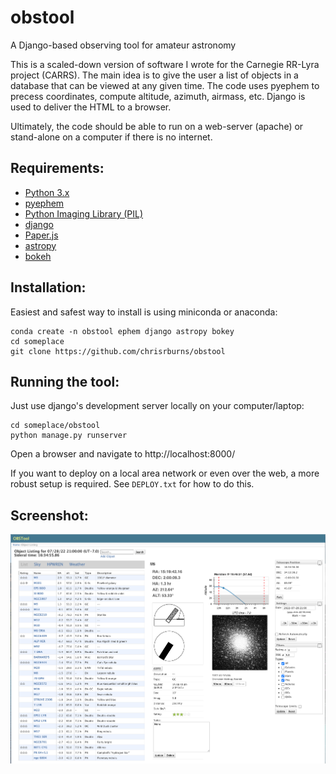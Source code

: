 # obstool
A Django-based observing tool for amateur astronomy

This is a scaled-down version of software I wrote for the Carnegie RR-Lyra
project (CARRS). The main idea is to give the user a list of objects in a
database that can be viewed at any given time. The code uses pyephem to precess
coordinates, compute altitude, azimuth, airmass, etc. Django is used to deliver
the HTML to a browser.

Ultimately, the code should be able to run on a web-server (apache) or
stand-alone on a computer if there is no internet.

## Requirements:
  * [Python 3.x](http://www.python.org)
  * [pyephem](http://rhodesmill.org/pyephem/)
  * [Python Imaging Library (PIL)](http://www.pythonware.com/products/pil/)
  * [django](https://www.djangoproject.com/)
  * [Paper.js](http://paperjs.org)
  * [astropy](http://www.astropy.org/)
  * [bokeh](https://docs.bokeh.org/en/latest/)

## Installation:

Easiest and safest way to install is using miniconda or anaconda:

    conda create -n obstool ephem django astropy bokey
    cd someplace
    git clone https://github.com/chrisrburns/obstool

## Running the tool:

Just use django's development server locally on your computer/laptop:

    cd someplace/obstool
    python manage.py runserver

Open a browser and navigate to http://localhost:8000/

If you want to deploy on a local area network or even over the web, a more
robust setup is required. See `DEPLOY.txt` for how to do this.

## Screenshot:

   ![Screenshot](https://github.com/chrisrburns/obstool/blob/1a7e41335586f63f5e39dcece4fdea7aabc67b17/screeshot.png)
